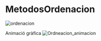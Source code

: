 # MetodosOrdenacion

![ordenacion](https://user-images.githubusercontent.com/33204630/127058768-9a4e29a9-44ff-4e5a-a474-dff16145de22.PNG)

Animació gràfica
![Ordneacion_animacion](https://user-images.githubusercontent.com/33204630/127058771-7f994591-dd3d-40cf-ac67-9592c6e9d67d.PNG)
